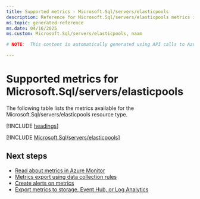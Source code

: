 ```yaml
---
title: Supported metrics - Microsoft.Sql/servers/elasticpools
description: Reference for Microsoft.Sql/servers/elasticpools metrics in Azure Monitor.
ms.topic: generated-reference
ms.date: 04/16/2025
ms.custom: Microsoft.Sql/servers/elasticpools, naam

# NOTE:  This content is automatically generated using API calls to Azure. Any edits made on these files will be overwritten in the next run of the script. 

---
```


  
# Supported metrics for Microsoft.Sql/servers/elasticpools
  
The following table lists the metrics available for the Microsoft.Sql/servers/elasticpools resource type.  
  
  
[!INCLUDE [headings](~/reusable-content/ce-skilling/azure/includes/azure-monitor/reference/metrics/metrics-headings.md)]  
  
 

[!INCLUDE [Microsoft.Sql/servers/elasticpools](~/reusable-content/ce-skilling/azure/includes/azure-monitor/reference/metrics/microsoft-sql-servers-elasticpools-metrics-include.md)]  



## Next steps

- [Read about metrics in Azure Monitor](/azure/azure-monitor/data-platform)
- [Metrics export using data collection rules](/azure/azure-monitor/essentials/data-collection-metrics)
- [Create alerts on metrics](/azure/azure-monitor/alerts/alerts-overview)
- [Export metrics to storage, Event Hub, or Log Analytics](/azure/azure-monitor/essentials/platform-logs-overview)
